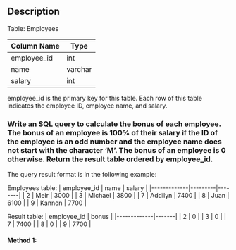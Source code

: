 ## Description

Table: Employees

| Column Name | Type    |
| ----------- | ------- |
| employee_id | int     |
| name        | varchar |
| salary      | int     |

employee_id is the primary key for this table.
Each row of this table indicates the employee ID, employee name, and salary.

### Write an SQL query to calculate the bonus of each employee. The bonus of an employee is 100% of their salary if the ID of the employee is an odd number and the employee name does not start with the character ‘M’. The bonus of an employee is 0 otherwise. Return the result table ordered by employee_id.

The query result format is in the following example:

Employees table:
| employee_id | name | salary |
|-------------|---------|--------|
| 2 | Meir | 3000 |
| 3 | Michael | 3800 |
| 7 | Addilyn | 7400 |
| 8 | Juan | 6100 |
| 9 | Kannon | 7700 |

Result table:
| employee_id | bonus |
|-------------|-------|
| 2 | 0 |
| 3 | 0 |
| 7 | 7400 |
| 8 | 0 |
| 9 | 7700 |

#### Method 1:

```sql

```
